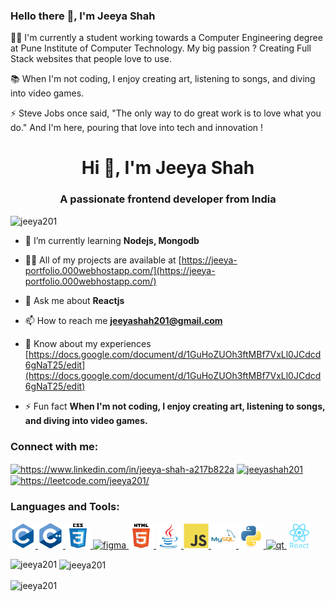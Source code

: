 ### Hello there 👋, I'm Jeeya Shah

<!--
**Jeeya201/Jeeya201** is a ✨ _special_ ✨ repository because its `README.md` (this file) appears on your GitHub profile.

Here are some ideas to get you started:

- 🔭 I’m currently working on ...
- 🌱 I’m currently learning ...
- 👯 I’m looking to collaborate on ...
- 🤔 I’m looking for help with ...
- 💬 Ask me about ...
- 📫 How to reach me: ...
- 😄 Pronouns: ...
- ⚡ Fun fact: ...
-->
👨‍🎓 I'm currently a student working towards a Computer Engineering degree at Pune Institute of Computer Technology. My big passion ? Creating Full Stack websites that people love to use.

📚 When I'm not coding, I enjoy creating art, listening to songs, and diving into video games.

⚡ Steve Jobs once said, "The only way to do great work is to love what you do." And I'm here, pouring that love into tech and innovation !

<h1 align="center">Hi 👋, I'm Jeeya Shah</h1>
<h3 align="center">A passionate frontend developer from India</h3>

<p align="left"> <img src="https://komarev.com/ghpvc/?username=jeeya201&label=Profile%20views&color=0e75b6&style=flat" alt="jeeya201" /> </p>

- 🌱 I’m currently learning **Nodejs, Mongodb**

- 👨‍💻 All of my projects are available at [https://jeeya-portfolio.000webhostapp.com/](https://jeeya-portfolio.000webhostapp.com/)

- 💬 Ask me about **Reactjs**

- 📫 How to reach me **jeeyashah201@gmail.com**

- 📄 Know about my experiences [https://docs.google.com/document/d/1GuHoZUOh3ftMBf7VxLl0JCdcd6gNaT25/edit](https://docs.google.com/document/d/1GuHoZUOh3ftMBf7VxLl0JCdcd6gNaT25/edit)

- ⚡ Fun fact **When I'm not coding, I enjoy creating art, listening to songs, and diving into video games.**

<h3 align="left">Connect with me:</h3>
<p align="left">
<a href="https://linkedin.com/in/https://www.linkedin.com/in/jeeya-shah-a217b822a" target="blank"><img align="center" src="https://raw.githubusercontent.com/rahuldkjain/github-profile-readme-generator/master/src/images/icons/Social/linked-in-alt.svg" alt="https://www.linkedin.com/in/jeeya-shah-a217b822a" height="30" width="40" /></a>
<a href="https://instagram.com/jeeyashah201" target="blank"><img align="center" src="https://raw.githubusercontent.com/rahuldkjain/github-profile-readme-generator/master/src/images/icons/Social/instagram.svg" alt="jeeyashah201" height="30" width="40" /></a>
<a href="https://www.leetcode.com/https://leetcode.com/jeeya201/" target="blank"><img align="center" src="https://raw.githubusercontent.com/rahuldkjain/github-profile-readme-generator/master/src/images/icons/Social/leet-code.svg" alt="https://leetcode.com/jeeya201/" height="30" width="40" /></a>
</p>

<h3 align="left">Languages and Tools:</h3>
<p align="left"> <a href="https://www.cprogramming.com/" target="_blank" rel="noreferrer"> <img src="https://raw.githubusercontent.com/devicons/devicon/master/icons/c/c-original.svg" alt="c" width="40" height="40"/> </a> <a href="https://www.w3schools.com/cpp/" target="_blank" rel="noreferrer"> <img src="https://raw.githubusercontent.com/devicons/devicon/master/icons/cplusplus/cplusplus-original.svg" alt="cplusplus" width="40" height="40"/> </a> <a href="https://www.w3schools.com/css/" target="_blank" rel="noreferrer"> <img src="https://raw.githubusercontent.com/devicons/devicon/master/icons/css3/css3-original-wordmark.svg" alt="css3" width="40" height="40"/> </a> <a href="https://www.figma.com/" target="_blank" rel="noreferrer"> <img src="https://www.vectorlogo.zone/logos/figma/figma-icon.svg" alt="figma" width="40" height="40"/> </a> <a href="https://www.w3.org/html/" target="_blank" rel="noreferrer"> <img src="https://raw.githubusercontent.com/devicons/devicon/master/icons/html5/html5-original-wordmark.svg" alt="html5" width="40" height="40"/> </a> <a href="https://www.java.com" target="_blank" rel="noreferrer"> <img src="https://raw.githubusercontent.com/devicons/devicon/master/icons/java/java-original.svg" alt="java" width="40" height="40"/> </a> <a href="https://developer.mozilla.org/en-US/docs/Web/JavaScript" target="_blank" rel="noreferrer"> <img src="https://raw.githubusercontent.com/devicons/devicon/master/icons/javascript/javascript-original.svg" alt="javascript" width="40" height="40"/> </a> <a href="https://www.mysql.com/" target="_blank" rel="noreferrer"> <img src="https://raw.githubusercontent.com/devicons/devicon/master/icons/mysql/mysql-original-wordmark.svg" alt="mysql" width="40" height="40"/> </a> <a href="https://www.python.org" target="_blank" rel="noreferrer"> <img src="https://raw.githubusercontent.com/devicons/devicon/master/icons/python/python-original.svg" alt="python" width="40" height="40"/> </a> <a href="https://www.qt.io/" target="_blank" rel="noreferrer"> <img src="https://upload.wikimedia.org/wikipedia/commons/0/0b/Qt_logo_2016.svg" alt="qt" width="40" height="40"/> </a> <a href="https://reactjs.org/" target="_blank" rel="noreferrer"> <img src="https://raw.githubusercontent.com/devicons/devicon/master/icons/react/react-original-wordmark.svg" alt="react" width="40" height="40"/> </a> </p>

<p><img align="left" src="https://github-readme-stats.vercel.app/api/top-langs?username=jeeya201&show_icons=true&locale=en&layout=compact" alt="jeeya201" /></p>

<p>&nbsp;<img align="center" src="https://github-readme-stats.vercel.app/api?username=jeeya201&show_icons=true&locale=en" alt="jeeya201" /></p>

<p><img align="center" src="https://github-readme-streak-stats.herokuapp.com/?user=jeeya201&" alt="jeeya201" /></p>
